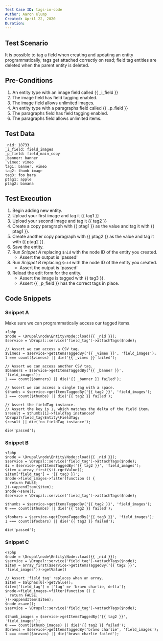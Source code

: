 ```yaml
---
Test Case ID: tags-in-code
Author: Aaron Klump
Created: April 22, 2020
Duration:
---
```

## Test Scenario

It is possible to tag a field when creating and updating an entity programmatically; tags get attached correctly on read; field tag entities are deleted when the parent entity is deleted.

## Pre-Conditions

1. An entity type with an image field called {{ _i_field }}
1. The image field has field tagging enabled.
1. The image field allows unlimited images.
1. An entity type with a paragraphs field called {{ _p_field }}
1. The paragraphs field has field tagging enabled.
1. The paragraphs field allows unlimited items.

## Test Data

    _nid: 18733
    _i_field: field_images
    _p_field: field_main_copy
    _banner: banner
    _vimeo: vimeo
    tag1: banner, vimeo
    tag2: thumb image
    tag3: foo bara
    ptag1: apple
    ptag2: banana

## Test Execution

1. Begin adding new entity.
1. Upload your first image and tag it {{ tag1 }}
1. Upload your second image and tag it {{ tag2 }}
1. Create a copy paragraph with {{ ptag1 }} as the value and tag it with {{ ptag1 }}.
1. Create another copy paragraph with {{ ptag2 }} as the value and tag it with {{ ptag2 }}.
1. Save the entity.
1. Run _Snippet A_ replacing `$nid` with the node ID of the entity you created.
    - Assert the output is 'passed'
1. Run _Snippet B_ replacing `$nid` with the node ID of the entity you created.
    - Assert the output is 'passed'
1. Reload the edit form for the entity.
    - Assert the image is tagged with {{ tag3 }}.
    - Assert {{ _p_field }} has the correct tags in place.
    

## Code Snippets

### Snippet A

Make sure we can programmatically access our tagged items.

    <?php
    $node = \Drupal\node\Entity\Node::load({{ _nid }});
    $service = \Drupal::service('field_tag')->attachTags($node);
    
    // Assert we can access a CSV tag.
    $vimeos = $service->getItemsTaggedBy('{{ _vimeo }}', 'field_images');
    1 === count($vimeos) || die('{{ _vimeo }} failed');
    
    // Assert we can access another CSV tag.
    $banners = $service->getItemsTaggedBy('{{ _banner }}', 'field_images');
    1 === count($banners) || die('{{ _banner }} failed');
    
    // Assert we can access a single tag with a space.
    $thumbs = $service->getItemsTaggedBy('{{ tag2 }}', 'field_images');
    1 === count($thumbs) || die('{{ tag2 }} failed');
    
    // Assert the fieldTag instance.
    // Assert the key is 1, which matches the delta of the field item.
    $result = $thumbs[1]->fieldTag instanceof \Drupal\field_tag\Entity\FieldTag;
    $result || die('no fieldTag instance');

    die('passed');

### Snippet B
    
    <?php
    $node = \Drupal\node\Entity\Node::load({{ _nid }});
    $service = \Drupal::service('field_tag')->attachTags($node);
    $i = $service->getItemsTaggedBy('{{ tag2 }}', 'field_images');
    $item = array_first($i)->getValue();
    $item['field_tag'] = '{{ tag3 }}';
    $node->field_images->filter(function () {
      return FALSE;
    })->appendItem($item);
    $node->save();
    $service = \Drupal::service('field_tag')->attachTags($node);
    
    $thumbs = $service->getItemsTaggedBy('{{ tag2 }}', 'field_images');
    0 === count($thumbs) || die('{{ tag2 }} failed');
    
    $foobars = $service->getItemsTaggedBy('{{ tag3 }}', 'field_images');
    1 === count($foobars) || die('{{ tag3 }} failed');
    
    die('passed');
    
### Snippet C
    
    <?php
    $node = \Drupal\node\Entity\Node::load({{ _nid }});
    $service = \Drupal::service('field_tag')->attachTags($node);
    $item = array_first($service->getItemsTaggedBy('{{ tag2 }}', 'field_images'))->getValue()
        
    // Assert 'field_tag' replaces when an array.
    $item = $alphas[0]->getValue();
    $item['field_tag'] = ['tag' => 'bravo charlie, delta'];
    $node->field_images->filter(function () {
      return FALSE;
    })->appendItem($item);
    $node->save();
    $service = \Drupal::service('field_tag')->attachTags($node);
    
    $thumb_images = $service->getItemsTaggedBy('{{ tag2 }}', 'field_images');
    0 === count($thumb_images) || die('{{ tag2 }} failed');
    $bravos = $service->getItemsTaggedBy('bravo charlie', 'field_images');
    1 === count($bravos) || die('bravo charlie failed');

    
    

    

